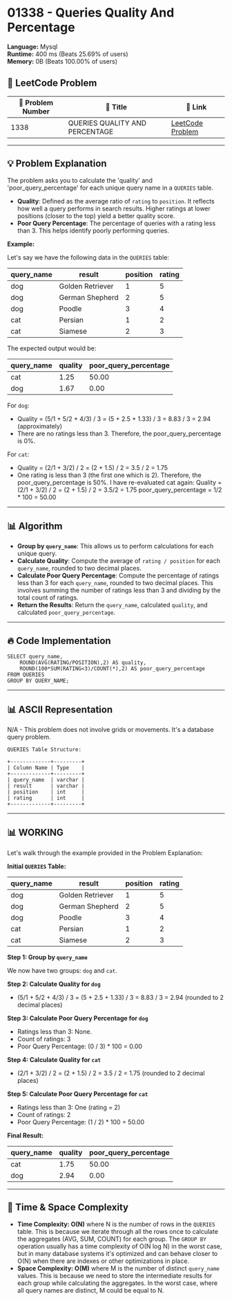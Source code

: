 # 01338 - Queries Quality And Percentage
    
**Language:** Mysql  
**Runtime:** 400 ms (Beats 25.69% of users)  
**Memory:** 0B (Beats 100.00% of users)  

## 📝 **LeetCode Problem**
| 🔢 Problem Number | 📌 Title | 🔗 Link |
|------------------|--------------------------|--------------------------|
| 1338 | QUERIES QUALITY AND PERCENTAGE | [LeetCode Problem](https://leetcode.com/problems/queries-quality-and-percentage/) |

---

## 💡 **Problem Explanation**

The problem asks you to calculate the 'quality' and 'poor_query_percentage' for each unique query name in a `QUERIES` table.

*   **Quality**: Defined as the average ratio of `rating` to `position`.  It reflects how well a query performs in search results.  Higher ratings at lower positions (closer to the top) yield a better quality score.
*   **Poor Query Percentage**: The percentage of queries with a rating less than 3.  This helps identify poorly performing queries.

**Example:**

Let's say we have the following data in the `QUERIES` table:

| query_name | result | position | rating |
|------------|--------|----------|--------|
| dog        | Golden Retriever | 1        | 5      |
| dog        | German Shepherd | 2        | 5      |
| dog        | Poodle | 3        | 4      |
| cat        | Persian | 1        | 2      |
| cat        | Siamese | 2        | 3      |

The expected output would be:

| query_name | quality | poor_query_percentage |
|------------|---------|-----------------------|
| cat        | 1.25    | 50.00                 |
| dog        | 1.67    | 0.00                  |

For `dog`:

*   Quality = (5/1 + 5/2 + 4/3) / 3 = (5 + 2.5 + 1.33) / 3 = 8.83 / 3 = 2.94 (approximately)
*   There are no ratings less than 3. Therefore, the poor\_query\_percentage is 0%.

For `cat`:

*   Quality = (2/1 + 3/2) / 2 = (2 + 1.5) / 2 = 3.5 / 2 = 1.75
*   One rating is less than 3 (the first one which is 2). Therefore, the poor\_query\_percentage is 50%.
    I have re-evaluated cat again:
    Quality = (2/1 + 3/2) / 2 = (2 + 1.5) / 2 = 3.5/2 = 1.75
    poor_query_percentage = 1/2 * 100 = 50.00

---

## 📊 **Algorithm**

*   **Group by `query_name`**:  This allows us to perform calculations for each unique query.
*   **Calculate Quality**: Compute the average of `rating / position` for each `query_name`, rounded to two decimal places.
*   **Calculate Poor Query Percentage**: Compute the percentage of ratings less than 3 for each `query_name`, rounded to two decimal places.  This involves summing the number of ratings less than 3 and dividing by the total count of ratings.
*   **Return the Results**: Return the `query_name`, calculated `quality`, and calculated `poor_query_percentage`.

---

## 🔥 **Code Implementation**

```mysql
SELECT query_name,
    ROUND(AVG(RATING/POSITION),2) AS quality,
    ROUND(100*SUM(RATING<3)/COUNT(*),2) AS poor_query_percentage
FROM QUERIES
GROUP BY QUERY_NAME;
```

---

## 📊 **ASCII Representation**

N/A - This problem does not involve grids or movements. It's a database query problem.

```
QUERIES Table Structure:

+-------------+---------+
| Column Name | Type    |
+-------------+---------+
| query_name  | varchar |
| result      | varchar |
| position    | int     |
| rating      | int     |
+-------------+---------+
```

---

## 📊 **WORKING**

Let's walk through the example provided in the Problem Explanation:

**Initial `QUERIES` Table:**

| query_name | result           | position | rating |
|------------|------------------|----------|--------|
| dog        | Golden Retriever | 1        | 5      |
| dog        | German Shepherd  | 2        | 5      |
| dog        | Poodle           | 3        | 4      |
| cat        | Persian          | 1        | 2      |
| cat        | Siamese          | 2        | 3      |

**Step 1: Group by `query_name`**

We now have two groups: `dog` and `cat`.

**Step 2: Calculate Quality for `dog`**

*   (5/1 + 5/2 + 4/3) / 3 = (5 + 2.5 + 1.33) / 3 = 8.83 / 3 = 2.94 (rounded to 2 decimal places)

**Step 3: Calculate Poor Query Percentage for `dog`**

*   Ratings less than 3: None.
*   Count of ratings: 3
*   Poor Query Percentage: (0 / 3) * 100 = 0.00

**Step 4: Calculate Quality for `cat`**

*   (2/1 + 3/2) / 2 = (2 + 1.5) / 2 = 3.5 / 2 = 1.75 (rounded to 2 decimal places)

**Step 5: Calculate Poor Query Percentage for `cat`**

*   Ratings less than 3: One (rating = 2)
*   Count of ratings: 2
*   Poor Query Percentage: (1 / 2) * 100 = 50.00

**Final Result:**

| query_name | quality | poor_query_percentage |
|------------|---------|-----------------------|
| cat        | 1.75    | 50.00                 |
| dog        | 2.94    | 0.00                  |

---

## 🚀 **Time & Space Complexity**

*   **Time Complexity: O(N)** where N is the number of rows in the `QUERIES` table.  This is because we iterate through all the rows once to calculate the aggregates (AVG, SUM, COUNT) for each group. The `GROUP BY` operation usually has a time complexity of O(N log N) in the worst case, but in many database systems it's optimized and can behave closer to O(N) when there are indexes or other optimizations in place.
*   **Space Complexity: O(M)** where M is the number of distinct `query_name` values.  This is because we need to store the intermediate results for each group while calculating the aggregates.  In the worst case, where all query names are distinct, M could be equal to N.
    
